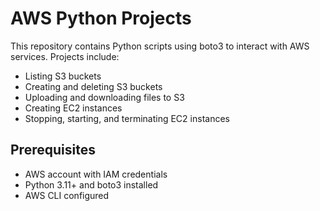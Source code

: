 # AWS Python Projects
This repository contains Python scripts using boto3 to interact with AWS services. Projects include:
- Listing S3 buckets
- Creating and deleting S3 buckets
- Uploading and downloading files to S3
- Creating EC2 instances
- Stopping, starting, and terminating EC2 instances

## Prerequisites
- AWS account with IAM credentials
- Python 3.11+ and boto3 installed
- AWS CLI configured

